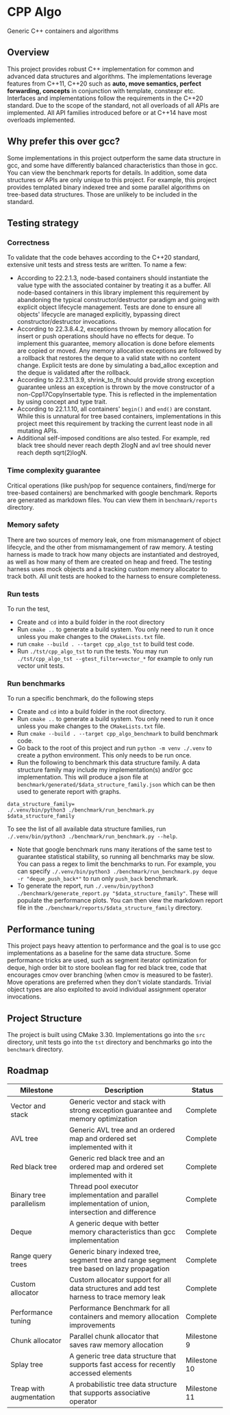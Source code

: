 # CPP Algo
Generic C++ containers and algorithms

## Overview
This project provides robust C++ implementation for common and advanced data structures and algorithms. The implementations leverage 
features from C++11, C++20 such as **auto, move semantics, perfect forwarding, concepts** in conjunction with template, constexpr etc.
Interfaces and implementations follow the requirements in the C++20 standard. Due to the scope of the standard, not all overloads
of all APIs are implemented. All API families introduced before or at C++14 have most overloads implemented.

## Why prefer this over gcc?
Some implementations in this project outperform the same data structure in gcc, and some have differently balanced characteristics than those in gcc. You can view the benchmark reports for details.
In addition, some data structures or APIs are only unique to this project. For example, this project provides templated binary indexed tree and some parallel algorithms 
on tree-based data structures. Those are unlikely to be included in the standard.

## Testing strategy
### Correctness
To validate that the code behaves according to the C++20 standard, extensive unit tests and stress tests are written. To name a few:
* According to 22.2.1.3, node-based containers should instantiate the value type with the associated container by treating it as a buffer.
  All node-based containers in this library implement this requirement by abandoning the typical constructor/destructor paradigm and 
  going with explicit object lifecycle management. Tests are done to ensure all objects' lifecycle are managed explicitly, bypassing 
  direct constructor/destructor invocations.
* According to 22.3.8.4.2, exceptions thrown by memory allocation for insert or push operations should have no effects for deque. 
  To implement this guarantee, memory allocation is done before elements are copied or moved. Any memory allocation exceptions are 
  followed by a rollback that restores the deque to a valid state with no content change. Explicit tests are done by simulating
  a bad_alloc exception and the deque is validated after the rollback.
* According to 22.3.11.3.9, shrink_to_fit should provide strong exception guarantee unless an exception is thrown by the move 
  constructor of a non-Cpp17CopyInsertable type. This is reflected in the implementation by using concept and type trait.
* According to 22.1.1.10, all containers' `begin()` and `end()` are constant. While this is unnatural for tree based containers, 
  implementations in this project meet this requirement by tracking the current least node in all mutating APIs.
* Additional self-imposed conditions are also tested. For example, red black tree should never reach depth 2logN and avl tree should never reach depth sqrt(2)logN.

### Time complexity guarantee
Critical operations (like push/pop for sequence containers, find/merge for tree-based containers) are benchmarked with google benchmark. 
Reports are generated as markdown files. You can view them in `benchmark/reports` directory.

### Memory safety
There are two sources of memory leak, one from mismanagement of object lifecycle, and the other from mismamangement of raw memory. 
A testing harness is made to track how many objects are instantiated and destroyed, as well as how many of them are created on heap and 
freed. The testing harness uses mock objects and a tracking custom memory allocator to track both. All unit tests are hooked to the 
harness to ensure completeness.

### Run tests
To run the test,
* Create and `cd` into a build folder in the root directory
* Run `cmake ..` to generate a build system. You only need to run it once unless you make changes to the `CMakeLists.txt` file.
* run `cmake --build . --target cpp_algo_tst` to build test code.
* Run `./tst/cpp_algo_tst` to run the tests. You may run `./tst/cpp_algo_tst --gtest_filter=vector_*` for example to
  only run vector unit tests.

### Run benchmarks
To run a specific benchmark, do the following steps
* Create and `cd` into a build folder in the root directory.
* Run `cmake ..` to generate a build system. You only need to run it once unless you make changes to the `CMakeLists.txt` file.
* Run `cmake --build . --target cpp_algo_benchmark` to build benchmark code.
* Go back to the root of this project and run `python -m venv ./.venv` to create a python environment. This only needs to be run once.
* Run the following to benchmark this data structure family. A data structure family may include my implementation(s) and/or gcc implementation.
  This will produce a json file at `benchmark/generated/$data_structure_family.json` which can be then used to generate report with graphs.
```
data_structure_family=
./.venv/bin/python3 ./benchmark/run_benchmark.py $data_structure_family
```
To see the list of all available data structure families, run `./.venv/bin/python3 ./benchmark/run_benchmark.py --help`.
* Note that google benchmark runs many iterations of the same test to guarantee statistical stability, so running all benchmarks may be slow. 
  You can pass a regex to limit the benchmarks to run. For example, you can specify 
`./.venv/bin/python3 ./benchmark/run_benchmark.py deque -r "deque_push_back*"` to run only `push_back` benchmark.
* To generate the report, run `./.venv/bin/python3 ./benchmark/generate_report.py "$data_structure_family"`. These will populate the performance plots. 
  You can then view the markdown report file in the `./benchmark/reports/$data_structure_family` directory.

## Performance tuning
This project pays heavy attention to performance and the goal is to use gcc implementations as a baseline for the same data structure. 
Some performance tricks are used, such as segment iterator optimization for deque, high order bit to store boolean flag for red black 
tree, code that encourages cmov over branching (when cmov is measured to be faster). Move operations are preferred when they don't 
violate standards. Trivial object types are also exploited to avoid individual assignment operator invocations.

## Project Structure
The project is built using CMake 3.30. Implementations go into the `src` directory, unit tests go into the `tst` directory and benchmarks go into the `benchmark` directory.

## Roadmap
| Milestone               |  Description                                                                                          | Status       |
|-------------------------|-------------------------------------------------------------------------------------------------------|--------------|
| Vector and stack        | Generic vector and stack with strong exception guarantee and memory optimization                      | Complete     |
| AVL tree                | Generic AVL tree and an ordered map and ordered set implemented with it                               | Complete     |
| Red black tree          | Generic red black tree and an ordered map and ordered set implemented with it                         | Complete     |
| Binary tree parallelism | Thread pool executor implementation and parallel implementation of union, intersection and difference | Complete     |
| Deque                   | A generic deque with better memory characteristics than gcc implementation                            | Complete     |
| Range query trees       | Generic binary indexed tree, segment tree and range segment tree based on lazy propagation            | Complete     |
| Custom allocator        | Custom allocator support for all data structures and add test harness to trace memory leak            | Complete     |
| Performance tuning      | Performance Benchmark for all containers and memory allocation improvements                           | Complete     |
| Chunk allocator         | Parallel chunk allocator that saves raw memory allocation                                             | Milestone 9  |
| Splay tree              | A generic tree data structure that supports fast access for recently accessed elements                | Milestone 10 |
| Treap with augmentation | A probabilistic tree data structure that supports associative operator                                | Milestone 11 |
